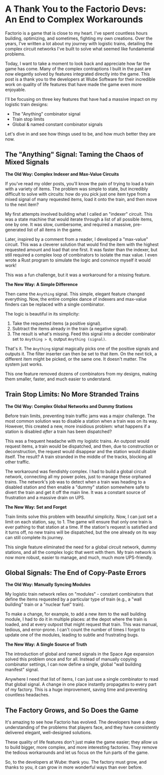 # A Thank You to the Factorio Devs: An End to Complex Workarounds

Factorio is a game that is close to my heart. I've spent countless hours building, optimizing, and sometimes, fighting my own creations. Over the years, I've written a lot about my journey with logistic trains, detailing the complex circuit networks I've built to solve what seemed like fundamental problems.

Today, I want to take a moment to look back and appreciate how far the game has come. Many of the complex contraptions I built in the past are now elegantly solved by features integrated directly into the game. This post is a thank you to the developers at Wube Software for their incredible work on quality of life features that have made the game even more enjoyable.

I'll be focusing on three key features that have had a massive impact on my logistic train designs:

*   The "Anything" combinator signal
*   Train stop limits
*   Global & named constant combinator signals

Let's dive in and see how things used to be, and how much better they are now.

## The "Anything" Signal: Taming the Chaos of Mixed Signals

**The Old Way: Complex Indexer and Max-Value Circuits**

If you've read my older posts, you'll know the pain of trying to load a train with a variety of items. The problem was simple to state, but incredibly difficult to solve with circuits: how do you pick just one item type from a mixed signal of many requested items, load it onto the train, and then move to the next item?

My first attempts involved building what I called an "indexer" circuit. This was a state machine that would iterate through a list of all possible items, one by one. It was slow, cumbersome, and required a massive, pre-generated list of all items in the game.

Later, inspired by a comment from a reader, I developed a "max-value" circuit. This was a cleverer solution that would find the item with the highest requested amount and load that one first. It was faster than the indexer, but still required a complex loop of combinators to isolate the max value. I even wrote a Rust program to simulate the logic and convince myself it would work!

This was a fun challenge, but it was a workaround for a missing feature.

**The New Way: A Simple Difference**

Then came the `Anything` signal. This simple, elegant feature changed everything. Now, the entire complex dance of indexers and max-value finders can be replaced with a single combinator.

The logic is beautiful in its simplicity:

1.  Take the requested items (a positive signal).
2.  Subtract the items already in the train (a negative signal).
3.  The result is what's missing. Feed this signal into a decider combinator set to `Anything > 0`, output `Anything (signal)`.

That's it. The `Anything` signal magically picks one of the positive signals and outputs it. The filter inserter can then be set to that item. On the next tick, a different item might be picked, or the same one. It doesn't matter. The system just works.

This one feature removed dozens of combinators from my designs, making them smaller, faster, and much easier to understand.

## Train Stop Limits: No More Stranded Trains

**The Old Way: Complex Global Networks and Dummy Stations**

Before train limits, preventing train traffic jams was a major challenge. The most common solution was to disable a station when a train was on its way. However, this created a new, more insidious problem: what happens if a station is disabled *after* a train has been dispatched?

This was a frequent headache with my logistic trains. An outpost would request items, a train would be dispatched, and then, due to construction or deconstruction, the request would disappear and the station would disable itself. The result? A train stranded in the middle of the tracks, blocking all other traffic.

The workaround was fiendishly complex. I had to build a global circuit network, connecting all my power poles, just to manage these orphaned trains. The network's job was to detect when a train was heading to a disabled station and then enable a "dummy" station somewhere safe to divert the train and get it off the main line. It was a constant source of frustration and a massive drain on UPS.

**The New Way: Set and Forget**

Train limits solve this problem with beautiful simplicity. Now, I can just set a limit on each station, say, to 1. The game will ensure that only one train is ever pathing to that station at a time. If the station's request is satisfied and it turns off, no new trains will be dispatched, but the one already on its way can still complete its journey.

This single feature eliminated the need for a global circuit network, dummy stations, and all the complex logic that went with them. My train network is now more robust, easier to manage, and much, much more UPS-friendly.

## Global Signals: The End of Copy-Paste Errors

**The Old Way: Manually Syncing Modules**

My logistic train network relies on "modules" - constant combinators that define the items requested by a particular type of train (e.g., a "wall building" train or a "nuclear fuel" train).

To make a change, for example, to add a new item to the wall building module, I had to do it in multiple places: at the depot where the train is loaded, and at every outpost that might request that train. This was manual, tedious, and error-prone. I can't count the number of times I forgot to update one of the modules, leading to subtle and frustrating bugs.

**The New Way: A Single Source of Truth**

The introduction of global and named signals in the Space Age expansion solved this problem once and for all. Instead of manually copying combinator settings, I can now define a single, global "wall building manifest" signal.

Anywhere I need that list of items, I can just use a single combinator to read that global signal. A change in one place instantly propagates to every part of my factory. This is a huge improvement, saving time and preventing countless headaches.

## The Factory Grows, and So Does the Game

It's amazing to see how Factorio has evolved. The developers have a deep understanding of the problems that players face, and they have consistently delivered elegant, well-designed solutions.

These quality of life features don't just make the game easier; they allow us to build bigger, more complex, and more interesting factories. They remove the tedious workarounds and let us focus on the fun parts of the game.

So, to the developers at Wube: thank you. The factory must grow, and thanks to you, it can grow in more wonderful ways than ever before.
